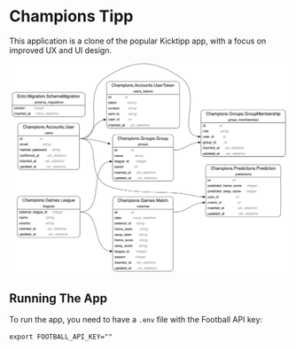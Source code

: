 # Champions Tipp

This application is a clone of the popular Kicktipp app, with a focus on improved UX and UI
design.

![ERD](./erd.png)

## Running The App

To run the app, you need to have a `.env` file with the
Football API key:

```
export FOOTBALL_API_KEY=""
```

